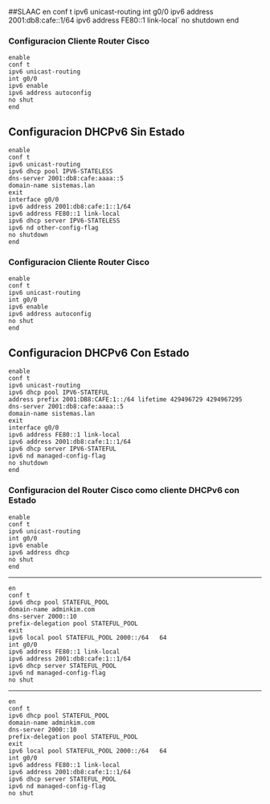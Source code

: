 ##SLAAC
	en 
	conf t
	ipv6 unicast-routing
	int g0/0
	ipv6 address 2001:db8:cafe::1/64
	ipv6 address FE80::1 link-local´
	no shutdown
	end

### Configuracion Cliente Router Cisco
	enable
	conf t
	ipv6 unicast-routing
	int g0/0
	ipv6 enable
	ipv6 address autoconfig
	no shut
	end

## Configuracion DHCPv6 Sin Estado
	enable 
	conf t
	ipv6 unicast-routing
	ipv6 dhcp pool IPV6-STATELESS
	dns-server 2001:db8:cafe:aaaa::5
	domain-name sistemas.lan
	exit
	interface g0/0
	ipv6 address 2001:db8:cafe:1::1/64
	ipv6 address FE80::1 link-local
	ipv6 dhcp server IPV6-STATELESS
	ipv6 nd other-config-flag
	no shutdown
	end

### Configuracion Cliente Router Cisco
	enable
	conf t
	ipv6 unicast-routing
	int g0/0
	ipv6 enable
	ipv6 address autoconfig
	no shut
	end

## Configuracion DHCPv6 Con Estado 
	enable
	conf t
	ipv6 unicast-routing
	ipv6 dhcp pool IPV6-STATEFUL
	address prefix 2001:DB8:CAFE:1::/64 lifetime 429496729 4294967295
	dns-server 2001:db8:cafe:aaaa::5
	domain-name sistemas.lan
	exit
	interface g0/0
	ipv6 address FE80::1 link-local
	ipv6 address 2001:db8:cafe:1::1/64
	ipv6 dhcp server IPV6-STATEFUL
	ipv6 nd managed-config-flag
	no shutdown
	end

### Configuracion del Router Cisco como cliente DHCPv6 con Estado
	enable
	conf t
	ipv6 unicast-routing
	int g0/0
	ipv6 enable
	ipv6 address dhcp
	no shut
	end


--------------------
	en
	conf t
	ipv6 dhcp pool STATEFUL_POOL
	domain-name adminkim.com
	dns-server 2000::10
	prefix-delegation pool STATEFUL_POOL
	exit
	ipv6 local pool STATEFUL_POOL 2000::/64   64
	int g0/0
	ipv6 address FE80::1 link-local
	ipv6 address 2001:db8:cafe:1::1/64
	ipv6 dhcp server STATEFUL_POOL
	ipv6 nd managed-config-flag
	no shut

--------------------
	en
	conf t
	ipv6 dhcp pool STATEFUL_POOL
	domain-name adminkim.com
	dns-server 2000::10
	prefix-delegation pool STATEFUL_POOL
	exit
	ipv6 local pool STATEFUL_POOL 2000::/64   64
	int g0/0
	ipv6 address FE80::1 link-local
	ipv6 address 2001:db8:cafe:1::1/64
	ipv6 dhcp server STATEFUL_POOL
	ipv6 nd managed-config-flag
	no shut
